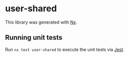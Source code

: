 # user-shared

This library was generated with [Nx](https://nx.dev).

## Running unit tests

Run `nx test user-shared` to execute the unit tests via [Jest](https://jestjs.io).
